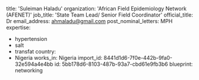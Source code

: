 title: 'Suleiman Haladu'
organization: 'African Field Epidemiology Network (AFENET)'
job_title: 'State Team Lead/ Senior Field Coordinator'
official_title: Dr
email_address: ahmaladu@gmail.com
post_nominal_letters: MPH
expertise:
  - hypertension
  - salt
  - transfat
country:
  - Nigeria
works_in: Nigeria
import_id: 8441d1d6-7f0e-442b-9fa0-32e594a4e4bb
id: 5bb178d6-8103-487b-93a7-cbd61e9fb3b6
blueprint: networking
